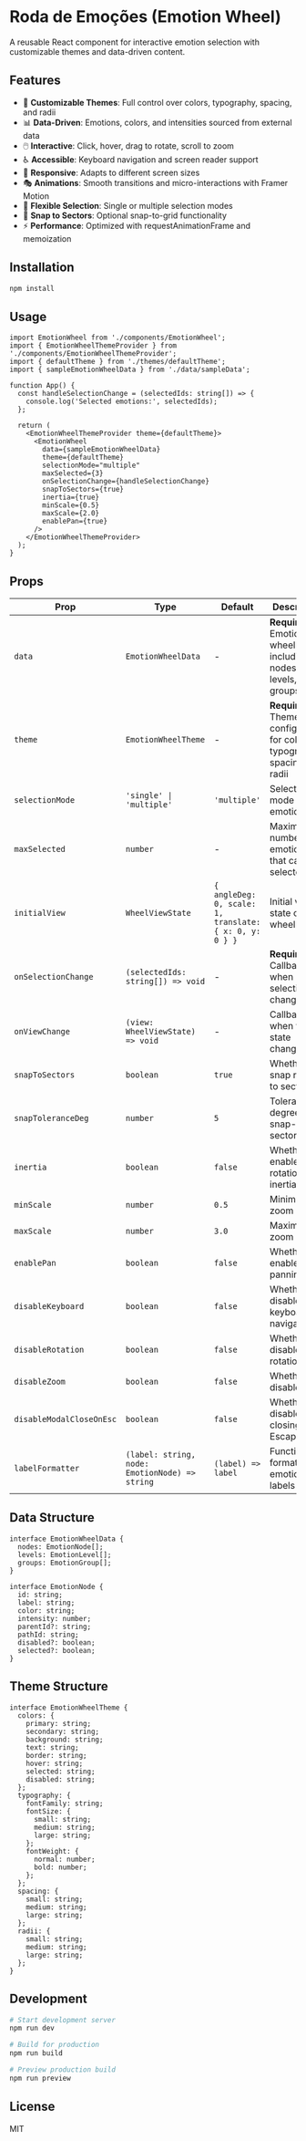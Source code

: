 # Roda de Emoções (Emotion Wheel)

A reusable React component for interactive emotion selection with customizable themes and data-driven content.

## Features

- 🎨 **Customizable Themes**: Full control over colors, typography, spacing, and radii
- 📊 **Data-Driven**: Emotions, colors, and intensities sourced from external data
- 🖱️ **Interactive**: Click, hover, drag to rotate, scroll to zoom
- ♿ **Accessible**: Keyboard navigation and screen reader support
- 📱 **Responsive**: Adapts to different screen sizes
- 🎭 **Animations**: Smooth transitions and micro-interactions with Framer Motion
- 🔄 **Flexible Selection**: Single or multiple selection modes
- 🎯 **Snap to Sectors**: Optional snap-to-grid functionality
- ⚡ **Performance**: Optimized with requestAnimationFrame and memoization

## Installation

```bash
npm install
```

## Usage

```tsx
import EmotionWheel from './components/EmotionWheel';
import { EmotionWheelThemeProvider } from './components/EmotionWheelThemeProvider';
import { defaultTheme } from './themes/defaultTheme';
import { sampleEmotionWheelData } from './data/sampleData';

function App() {
  const handleSelectionChange = (selectedIds: string[]) => {
    console.log('Selected emotions:', selectedIds);
  };

  return (
    <EmotionWheelThemeProvider theme={defaultTheme}>
      <EmotionWheel
        data={sampleEmotionWheelData}
        theme={defaultTheme}
        selectionMode="multiple"
        maxSelected={3}
        onSelectionChange={handleSelectionChange}
        snapToSectors={true}
        inertia={true}
        minScale={0.5}
        maxScale={2.0}
        enablePan={true}
      />
    </EmotionWheelThemeProvider>
  );
}
```

## Props

| Prop | Type | Default | Description |
|------|------|---------|-------------|
| `data` | `EmotionWheelData` | - | **Required.** Emotion wheel data including nodes, levels, and groups |
| `theme` | `EmotionWheelTheme` | - | **Required.** Theme configuration for colors, typography, spacing, and radii |
| `selectionMode` | `'single' \| 'multiple'` | `'multiple'` | Selection mode for emotions |
| `maxSelected` | `number` | - | Maximum number of emotions that can be selected |
| `initialView` | `WheelViewState` | `{ angleDeg: 0, scale: 1, translate: { x: 0, y: 0 } }` | Initial view state of the wheel |
| `onSelectionChange` | `(selectedIds: string[]) => void` | - | **Required.** Callback when selection changes |
| `onViewChange` | `(view: WheelViewState) => void` | - | Callback when view state changes |
| `snapToSectors` | `boolean` | `true` | Whether to snap rotation to sectors |
| `snapToleranceDeg` | `number` | `5` | Tolerance in degrees for snap-to-sector |
| `inertia` | `boolean` | `false` | Whether to enable rotation inertia |
| `minScale` | `number` | `0.5` | Minimum zoom scale |
| `maxScale` | `number` | `3.0` | Maximum zoom scale |
| `enablePan` | `boolean` | `false` | Whether to enable panning |
| `disableKeyboard` | `boolean` | `false` | Whether to disable keyboard navigation |
| `disableRotation` | `boolean` | `false` | Whether to disable rotation |
| `disableZoom` | `boolean` | `false` | Whether to disable zoom |
| `disableModalCloseOnEsc` | `boolean` | `false` | Whether to disable closing on Escape key |
| `labelFormatter` | `(label: string, node: EmotionNode) => string` | `(label) => label` | Function to format emotion labels |

## Data Structure

```tsx
interface EmotionWheelData {
  nodes: EmotionNode[];
  levels: EmotionLevel[];
  groups: EmotionGroup[];
}

interface EmotionNode {
  id: string;
  label: string;
  color: string;
  intensity: number;
  parentId?: string;
  pathId: string;
  disabled?: boolean;
  selected?: boolean;
}
```

## Theme Structure

```tsx
interface EmotionWheelTheme {
  colors: {
    primary: string;
    secondary: string;
    background: string;
    text: string;
    border: string;
    hover: string;
    selected: string;
    disabled: string;
  };
  typography: {
    fontFamily: string;
    fontSize: {
      small: string;
      medium: string;
      large: string;
    };
    fontWeight: {
      normal: number;
      bold: number;
    };
  };
  spacing: {
    small: string;
    medium: string;
    large: string;
  };
  radii: {
    small: string;
    medium: string;
    large: string;
  };
}
```

## Development

```bash
# Start development server
npm run dev

# Build for production
npm run build

# Preview production build
npm run preview
```

## License

MIT